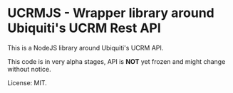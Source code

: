 # UCRMJS - Wrapper library around Ubiquiti's UCRM Rest API

This is a NodeJS library around Ubiquiti's UCRM API.

This code is in very alpha stages, API is **NOT** yet frozen and might change without notice.

License: MIT.
